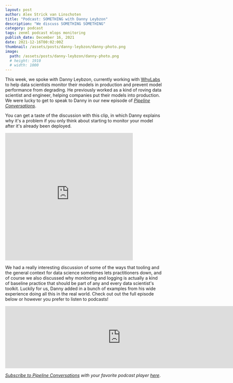```yaml
---
layout: post
author: Alex Strick van Linschoten
title: "Podcast: SOMETHING with Danny Leybzon"
description: "We discuss SOMETHING SOMETHING"
category: podcast
tags: zenml podcast mlops monitoring
publish_date: December 16, 2021
date: 2021-12-16T00:02:00Z
thumbnail: /assets/posts/danny-leybzon/danny-photo.png
image:
  path: /assets/posts/danny-leybzon/danny-photo.png
  # height: 1910
  # width: 1000
---
```


This week, we spoke with Danny Leybzon, currently working with [WhyLabs](https://whylabs.ai/) to help data scientists monitor their models in production and prevent model performance from degrading. He previously worked as a kind of roving data scientist and engineer, helping companies put their models into production. We were lucky to get to speak to Danny in our new episode of [*Pipeline Conversations*](https://podcast.zenml.io).

You can get a taste of the discussion with this clip, in which Danny explains why it's a problem if you only think about starting to monitor your model after it's already been deployed.

<iframe src="https://share.descript.com/embed/JX7Eo0kvLCK" width="410" height="410" frameborder="0" allowfullscreen></iframe>

We had a really interesting discussion of some of the ways that tooling and the general context for data science sometimes lets practitioners down, and of course we also discussed why monitoring and logging is actually a kind of baseline practice that should be part of any and every data scientist's toolkit. Luckily for us, Danny added in a bunch of examples from his wide experience doing all this in the real world. Check out out the full episode below or however you prefer to listen to podcasts!

<iframe src="https://player.fireside.fm/v2/vA-gqsEV+4puX5KtX?theme=dark" width="740" height="200" frameborder="0" scrolling="no"></iframe>

<br>

*[Subscribe to Pipeline Conversations](https://podcast.zenml.io/subscribe) with
your favorite podcast player [here](https://podcast.zenml.io/subscribe)*.
